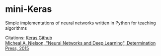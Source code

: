 # mini-Keras

Simple implementations of neural networks written in Python for teaching algorithms

Citations:
  [Keras Github](https://github.com/keras-team/keras)  
  [Micheal A. Nielson, "Neural Networks and Deep Learning", Determination Press, 2015](http://neuralnetworksanddeeplearning.com/)

